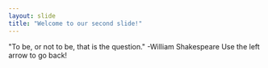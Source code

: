 ```yaml
---
layout: slide
title: "Welcome to our second slide!"
---
```

"To be, or not to be, that is the question." -William Shakespeare
Use the left arrow to go back!